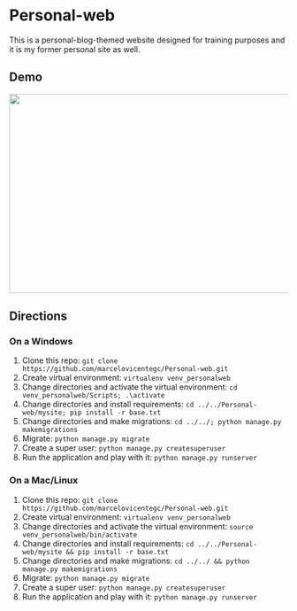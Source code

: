 # Personal-web

This is a personal-blog-themed website designed for training purposes and it is my former personal site as well. 

## Demo

[<img src="https://github.com/marcelovicentegc/Personal-web/blob/master/Personal-web.gif" width="640" height="360" />](https://youtu.be/HUhVRxc-0ys)

## Directions
### On a Windows

1. Clone this repo: `git clone https://github.com/marcelovicentegc/Personal-web.git`
2. Create virtual environment: `virtualenv venv_personalweb`
3. Change directories and activate the virtual environment: `cd venv_personalweb/Scripts; .\activate`
4. Change directories and install requirements: `cd ../../Personal-web/mysite; pip install -r base.txt`
5. Change directories and make migrations: `cd ../../; python manage.py makemigrations`
6. Migrate: `python manage.py migrate`
7. Create a super user: `python manage.py createsuperuser`
8. Run the application and play with it: `python manage.py runserver`

### On a Mac/Linux
1. Clone this repo: `git clone https://github.com/marcelovicentegc/Personal-web.git`
2. Create virtual environment: `virtualenv venv_personalweb`
3. Change directories and activate the virtual environment: `source venv_personalweb/bin/activate`
4. Change directories and install requirements: `cd ../../Personal-web/mysite && pip install -r base.txt`
5. Change directories and make migrations: `cd ../../ && python manage.py makemigrations`
6. Migrate: `python manage.py migrate`
7. Create a super user: `python manage.py createsuperuser`
8. Run the application and play with it: `python manage.py runserver`

